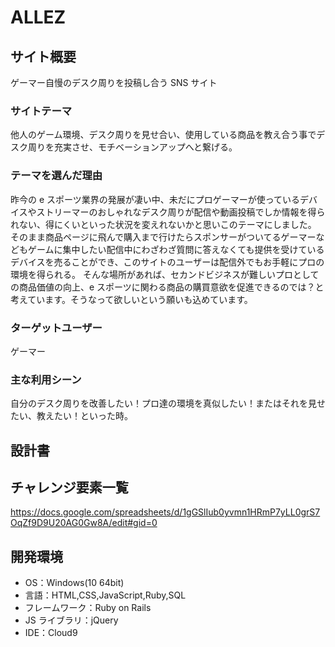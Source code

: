 # ALLEZ

## サイト概要

ゲーマー自慢のデスク周りを投稿し合う SNS サイト

### サイトテーマ

他人のゲーム環境、デスク周りを見せ合い、使用している商品を教え合う事でデスク周りを充実させ、モチベーションアップへと繋げる。

### テーマを選んだ理由

昨今の e スポーツ業界の発展が凄い中、未だにプロゲーマーが使っているデバイスやストリーマーのおしゃれなデスク周りが配信や動画投稿でしか情報を得られない、得にくいといった状況を変えれないかと思いこのテーマにしました。
そのまま商品ページに飛んで購入まで行けたらスポンサーがついてるゲーマーなどもゲームに集中したい配信中にわざわざ質問に答えなくても提供を受けているデバイスを売ることができ、このサイトのユーザーは配信外でもお手軽にプロの環境を得られる。
そんな場所があれば、セカンドビジネスが難しいプロとしての商品価値の向上、e スポーツに関わる商品の購買意欲を促進できるのでは？と考えています。そうなって欲しいという願いも込めています。

### ターゲットユーザー

ゲーマー

### 主な利用シーン

自分のデスク周りを改善したい！プロ達の環境を真似したい！またはそれを見せたい、教えたい！といった時。

## 設計書

## チャレンジ要素一覧

<https://docs.google.com/spreadsheets/d/1gGSlIub0yvmn1HRmP7yLL0grS7OqZf9D9U20AG0Gw8A/edit#gid=0>

## 開発環境

- OS：Windows(10 64bit)
- 言語：HTML,CSS,JavaScript,Ruby,SQL
- フレームワーク：Ruby on Rails
- JS ライブラリ：jQuery
- IDE：Cloud9

